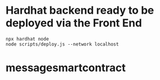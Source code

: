 # Hardhat backend ready to be deployed via the Front End

```shell
npx hardhat node
node scripts/deploy.js --network localhost
```
# messagesmartcontract
